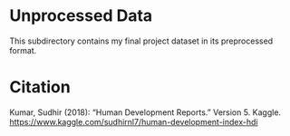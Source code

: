 # Unprocessed Data

This subdirectory contains my final project dataset in its preprocessed format.

# Citation

Kumar, Sudhir (2018): “Human Development Reports.” Version 5. Kaggle. https://www.kaggle.com/sudhirnl7/human-development-index-hdi


